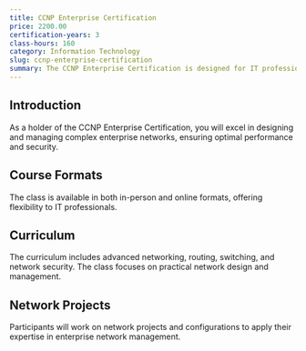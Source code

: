 ```yaml
---
title: CCNP Enterprise Certification
price: 2200.00
certification-years: 3
class-hours: 160
category: Information Technology
slug: ccnp-enterprise-certification
summary: The CCNP Enterprise Certification is designed for IT professionals. This comprehensive class covers advanced networking, routing, and switching. It equips candidates with the skills needed to design and manage complex enterprise networks.
---
```


## Introduction

As a holder of the CCNP Enterprise Certification, you will excel in designing and managing complex enterprise networks, ensuring optimal performance and security.

## Course Formats

The class is available in both in-person and online formats, offering flexibility to IT professionals.

## Curriculum

The curriculum includes advanced networking, routing, switching, and network security. The class focuses on practical network design and management.

## Network Projects

Participants will work on network projects and configurations to apply their expertise in enterprise network management.

